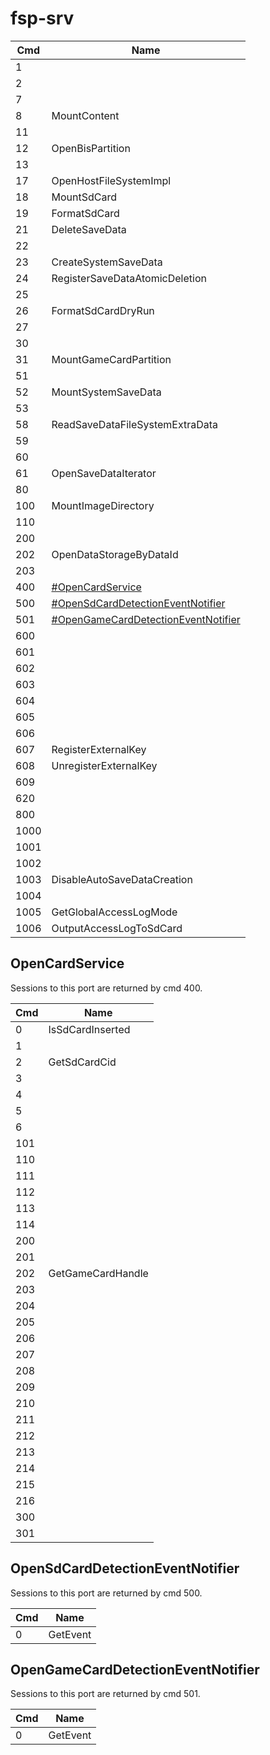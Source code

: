 # fsp-srv

| Cmd  | Name                                                                                   |
| ---- | -------------------------------------------------------------------------------------- |
| 1    |                                                                                        |
| 2    |                                                                                        |
| 7    |                                                                                        |
| 8    | MountContent                                                                           |
| 11   |                                                                                        |
| 12   | OpenBisPartition                                                                       |
| 13   |                                                                                        |
| 17   | OpenHostFileSystemImpl                                                                 |
| 18   | MountSdCard                                                                            |
| 19   | FormatSdCard                                                                           |
| 21   | DeleteSaveData                                                                         |
| 22   |                                                                                        |
| 23   | CreateSystemSaveData                                                                   |
| 24   | RegisterSaveDataAtomicDeletion                                                         |
| 25   |                                                                                        |
| 26   | FormatSdCardDryRun                                                                     |
| 27   |                                                                                        |
| 30   |                                                                                        |
| 31   | MountGameCardPartition                                                                 |
| 51   |                                                                                        |
| 52   | MountSystemSaveData                                                                    |
| 53   |                                                                                        |
| 58   | ReadSaveDataFileSystemExtraData                                                        |
| 59   |                                                                                        |
| 60   |                                                                                        |
| 61   | OpenSaveDataIterator                                                                   |
| 80   |                                                                                        |
| 100  | MountImageDirectory                                                                    |
| 110  |                                                                                        |
| 200  |                                                                                        |
| 202  | OpenDataStorageByDataId                                                                |
| 203  |                                                                                        |
| 400  | [\#OpenCardService](#OpenCardService "wikilink")                                       |
| 500  | [\#OpenSdCardDetectionEventNotifier](#OpenSdCardDetectionEventNotifier "wikilink")     |
| 501  | [\#OpenGameCardDetectionEventNotifier](#OpenGameCardDetectionEventNotifier "wikilink") |
| 600  |                                                                                        |
| 601  |                                                                                        |
| 602  |                                                                                        |
| 603  |                                                                                        |
| 604  |                                                                                        |
| 605  |                                                                                        |
| 606  |                                                                                        |
| 607  | RegisterExternalKey                                                                    |
| 608  | UnregisterExternalKey                                                                  |
| 609  |                                                                                        |
| 620  |                                                                                        |
| 800  |                                                                                        |
| 1000 |                                                                                        |
| 1001 |                                                                                        |
| 1002 |                                                                                        |
| 1003 | DisableAutoSaveDataCreation                                                            |
| 1004 |                                                                                        |
| 1005 | GetGlobalAccessLogMode                                                                 |
| 1006 | OutputAccessLogToSdCard                                                                |

## OpenCardService

Sessions to this port are returned by cmd 400.

| Cmd | Name              |
| --- | ----------------- |
| 0   | IsSdCardInserted  |
| 1   |                   |
| 2   | GetSdCardCid      |
| 3   |                   |
| 4   |                   |
| 5   |                   |
| 6   |                   |
| 101 |                   |
| 110 |                   |
| 111 |                   |
| 112 |                   |
| 113 |                   |
| 114 |                   |
| 200 |                   |
| 201 |                   |
| 202 | GetGameCardHandle |
| 203 |                   |
| 204 |                   |
| 205 |                   |
| 206 |                   |
| 207 |                   |
| 208 |                   |
| 209 |                   |
| 210 |                   |
| 211 |                   |
| 212 |                   |
| 213 |                   |
| 214 |                   |
| 215 |                   |
| 216 |                   |
| 300 |                   |
| 301 |                   |

## OpenSdCardDetectionEventNotifier

Sessions to this port are returned by cmd 500.

| Cmd | Name     |
| --- | -------- |
| 0   | GetEvent |

## OpenGameCardDetectionEventNotifier

Sessions to this port are returned by cmd 501.

| Cmd | Name     |
| --- | -------- |
| 0   | GetEvent |
